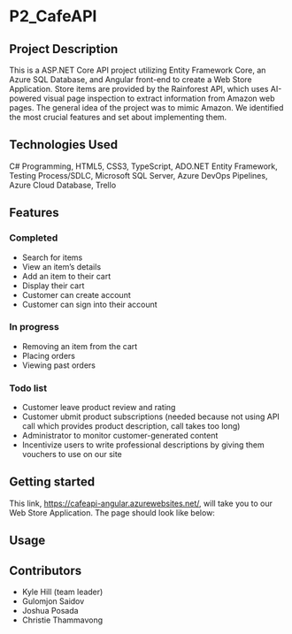 # P2_CafeAPI
## Project Description
This is a ASP.NET Core API project utilizing Entity Framework Core, an Azure SQL Database, and Angular front-end to create a Web Store Application. Store items are provided by the Rainforest API, which uses AI-powered visual page inspection to extract information from Amazon web pages. The general idea of the project was to mimic Amazon. We identified the most crucial features and set about implementing them.
## Technologies Used
C# Programming, HTML5, CSS3, TypeScript, ADO.NET Entity Framework, Testing Process/SDLC, Microsoft SQL Server, Azure DevOps Pipelines, Azure Cloud Database, Trello
## Features
### Completed
- Search for items
- View an item’s details
- Add an item to their cart
- Display their cart
- Customer can create account
- Customer can sign into their account
### In progress
- Removing an item from the cart
- Placing orders
- Viewing past orders
### Todo list
- Customer leave product review and rating 
- Customer ubmit product subscriptions (needed because not using API call which provides product description, call takes too long) 
- Administrator to monitor customer-generated content 
- Incentivize users to write professional descriptions by giving them vouchers to use on our site
## Getting started
This link, https://cafeapi-angular.azurewebsites.net/, will take you to our Web Store Application. The page should look like below:
## Usage
## Contributors
- Kyle Hill (team leader)
- Gulomjon Saidov
- Joshua Posada
- Christie Thammavong
